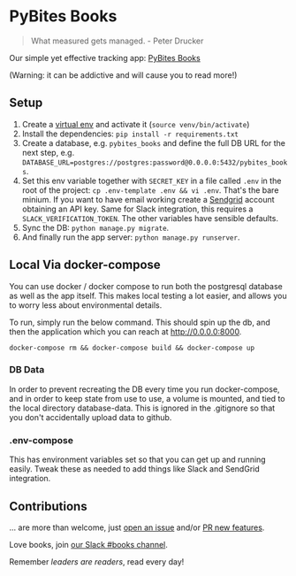 # PyBites Books

> What measured gets managed. - Peter Drucker

Our simple yet effective tracking app: [PyBites Books](https://pybitesbooks.com)

(Warning: it can be addictive and will cause you to read more!)

## Setup

1. Create a [virtual env](https://pybit.es/the-beauty-of-virtualenv.html) and activate it (`source venv/bin/activate`)
2. Install the dependencies: `pip install -r requirements.txt`
3. Create a database, e.g. `pybites_books` and define the full DB URL for the next step, e.g. `DATABASE_URL=postgres://postgres:password@0.0.0.0:5432/pybites_books`.
4. Set this env variable together with `SECRET_KEY` in a file called `.env` in the root of the project: `cp .env-template .env && vi .env`. That's the bare minium. If you want to have email working create a [Sendgrid](https://sendgrid.com/) account obtaining an API key. Same for Slack integration, this requires a `SLACK_VERIFICATION_TOKEN`. The other variables have sensible defaults.
5. Sync the DB: `python manage.py migrate`.
6. And finally run the app server: `python manage.py runserver`.

## Local Via docker-compose

You can use docker / docker compose to run both the postgresql database as well as the app itself. This makes local testing a lot easier, and allows you to worry less about environmental details.

To run, simply run the below command.  This should spin up the db, and then the application which you can reach at http://0.0.0.0:8000.

`docker-compose rm && docker-compose build && docker-compose up`

### DB Data
In order to prevent recreating the DB every time you run docker-compose, and in order to keep state from use to use, a volume is mounted, and tied to the local directory database-data.  This is ignored in the .gitignore so that you don't accidentally upload data to github.

### .env-compose
This has environment variables set so that you can get up and running easily.  Tweak these as needed to add things like Slack and SendGrid integration.

## Contributions

... are more than welcome, just [open an issue](https://github.com/pybites/pbreadinglist/issues) and/or [PR new features](https://github.com/pybites/pbreadinglist/pulls).

Love books, join [our Slack #books channel](https://pybit.es/pages/community.html).

Remember _leaders are readers_, read every day!
